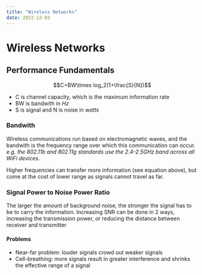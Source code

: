 ```yaml
---
title: "Wireless Networks"
date: 2022-12-03
---
```

# Wireless Networks
## Performance Fundamentals
$$C=BW\times log_2(1+\frac{S}{N})$$
- C is channel capacity, which is the maximum information rate
- BW is bandwith in *Hz*
- S is signal and N is noise in *watts*
### Bandwith
Wireless communications run based on electromagnetic waves, and the bandwith is the frequency range over which this communication can occur. *e.g. the 802.11b and 802.11g standards use the 2.4-2.5GHz band across all WiFi devices*.

Higher frequencies can transfer more information (see equation above), but come at the cost of lower range as signals cannot travel as far.
### Signal Power to Noise Power Ratio
The larger the amount of background noise, the stronger the signal has to be to carry the information. Increasing SNR can be done in 2 ways, increasing the transmission power, or reducing the distance between receiver and transmitter
#### Problems
- Near-far problem: louder signals crowd out weaker signals
- Cell-breathing: more signals result in greater interference and shrinks the effective range of a signal

